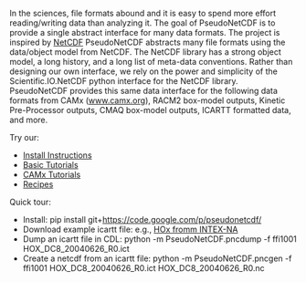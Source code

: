 In the sciences, file formats abound and it is easy to spend more effort reading/writing data than analyzing it. The goal of PseudoNetCDF is to provide a single abstract interface for many data formats. The project is inspired by [NetCDF](http://www.unidata.ucar.edu/software/netcdf/) PseudoNetCDF abstracts many file formats using the data/object model from NetCDF.  The NetCDF library has a strong object model, a long history, and a long list of meta-data conventions.  Rather than designing our own interface, we rely on the power and simplicity of the Scientific.IO.NetCDF python interface for the NetCDF library.  PseudoNetCDF provides this same data interface for the following data formats from CAMx (www.camx.org), RACM2 box-model outputs, Kinetic Pre-Processor outputs, CMAQ box-model outputs, ICARTT formatted data, and more.

Try our:
  * [Install Instructions](InstallInstructions.md)
  * [Basic Tutorials](BasicTutorials.md)
  * [CAMx Tutorials](CAMxTutorials.md)
  * [Recipes](Recipes.md)


Quick tour:
  * Install: pip install git+https://code.google.com/p/pseudonetcdf/
  * Download example icartt file: e.g., [HOx fromm INTEX-NA](ftp://ftp-air.larc.nasa.gov/pub/INTEXA/DC8_AIRCRAFT/BRUNE.WILLIAM/HOX_DC8_20040626_R0.ict)
  * Dump an icartt file in CDL: python -m PseudoNetCDF.pncdump -f ffi1001 HOX\_DC8\_20040626\_R0.ict
  * Create a netcdf from an icartt file: python -m PseudoNetCDF.pncgen -f ffi1001 HOX\_DC8\_20040626\_R0.ict HOX\_DC8\_20040626\_R0.nc
